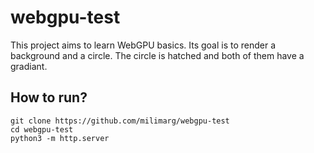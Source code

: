# webgpu-test

This project aims to learn WebGPU basics. Its goal is to render a background and a circle. The circle is hatched and both of them have a gradiant.

## How to run?

```shell
git clone https://github.com/milimarg/webgpu-test
cd webgpu-test
python3 -m http.server
```
